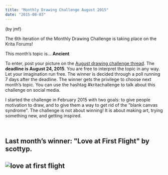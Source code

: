 ```yaml
---
title: "Monthly Drawing Challenge August 2015"
date: "2015-08-03"
---
```


(by jmf)

The 6th iteration of the Monthly Drawing Challenge is taking place on the Krita Forums!

This month’s topic is... **Ancient**

To enter, post your picture on the [August drawing challenge thread](https://forum.kde.org/viewtopic.php?f=277&t=127513). The **deadline is August 24, 2015**. You are free to interpret the topic in any way. Let your imagination run free. The winner is decided through a poll running 7 days after the deadline. The winner gets the privilege to choose next month’s topic. You can use the hashtag #kritachallenge to talk about this challenge on social media.

I started the challenge in February 2015 with two goals: to give people motivation to draw, and to give them a way to get rid of the "blank canvas syndrome". The challenge is not about winning! It is about making art, trying something new, and getting inspired.

 

## Last month’s winner: "Love at First Flight" by scottyp.

## ![love at first flight](../images/love-at-first-flight.jpg)
